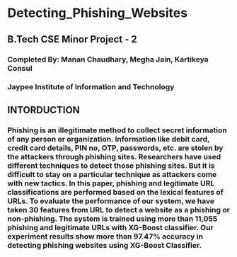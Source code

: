 # Detecting_Phishing_Websites
## B.Tech CSE Minor Project - 2
### Completed By: Manan Chaudhary, Megha Jain, Kartikeya Consul
### Jaypee Institute of Information and Technology
## INTORDUCTION
### Phishing is an illegitimate method to collect secret information of any person or organization. Information like debit card, credit card details, PIN no, OTP, passwords, etc. are stolen by the attackers through phishing sites. Researchers have used different techniques to detect those phishing sites. But it is difficult to stay on a particular technique as attackers come with new tactics. In this paper, phishing and legitimate URL classifications are performed based on the lexical features of URLs. To evaluate the performance of our system, we have taken 30 features from URL to detect a website as a phishing or non-phishing. The system is trained using more than 11,055 phishing and legitimate URLs with XG-Boost classifier. Our experiment results show more than 97.47% accuracy in detecting phishing websites using XG-Boost Classifier.
